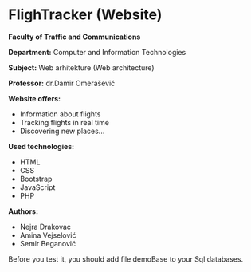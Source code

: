 # FlighTracker (Website)


**Faculty of Traffic and Communications**

**Department:** Computer and Information Technologies

**Subject:** Web arhitekture (Web architecture)

**Professor:** dr.Damir Omerašević


**Website offers:**

- Information about flights 
- Tracking flights in real time 
- Discovering new places...

**Used technologies:**

- HTML
- CSS
- Bootstrap
- JavaScript
- PHP
                 
                   
**Authors:**

- Nejra Drakovac
- Amina Vejselović
- Semir Beganović

         
Before you test it, you should add file demoBase to your Sql databases.
